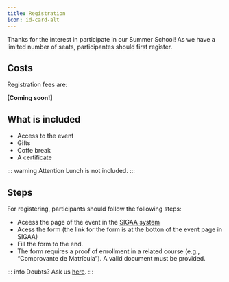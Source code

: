 ```yaml
---
title: Registration
icon: id-card-alt
---
```



Thanks for the interest in participate in our Summer School! As we have a limited number of seats, participantes should first register.

## <i class="fas fa-wallet" style="color:var(--theme-color)"></i> Costs

Registration fees are:

**[Coming soon!]**

## <i class="fas fa-plus" style="color:var(--theme-color)"></i> What is included
- Access to the event
- Gifts
- Coffe break
- A certificate

::: warning Attention
Lunch is not included.
:::


## <i class="fas fa-list-ul" style="color:var(--theme-color)"></i> Steps
For registering, participants should follow the following steps:

- Aceess the page of the event in the [SIGAA system](https://sigaa.unb.br/sigaa/)
- Acess the form (the link for the form is at the botton of the event page in SIGAA)
- Fill the form to the end.
- The form requires a proof of enrollment in a related course (e.g., “Comprovante de Matrícula”). A valid document must be provided.

::: info Doubts?
Ask us [here](mailto:robotic.missions@gmail.com).
:::








